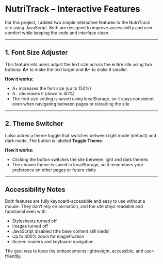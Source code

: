 # NutriTrack – Interactive Features

For this project, I added two simple interactive features to the NutriTrack site using JavaScript. Both are designed to improve accessibility and user comfort while keeping the code and interface clean.

---

## 1. Font Size Adjuster

This feature lets users adjust the text size across the entire site using two buttons: **A+** to make the text larger and **A−** to make it smaller.

**How it works:**
- A+ increases the font size (up to 150%)
- A− decreases it (down to 50%)
- The font size setting is saved using localStorage, so it stays consistent even when navigating between pages or reloading the site

---

## 2. Theme Switcher

I also added a theme toggle that switches between light mode (default) and dark mode. The button is labeled **Toggle Theme**.

**How it works:**
- Clicking the button switches the site between light and dark themes
- The chosen theme is saved in localStorage, so it remembers your preference on other pages or future visits

---

## Accessibility Notes

Both features are fully keyboard-accessible and easy to use without a mouse. They don’t rely on animation, and the site stays readable and functional even with:
- Stylesheets turned off
- Images turned off
- JavaScript disabled (the base content still loads)
- Up to 400% zoom for magnification
- Screen readers and keyboard navigation

The goal was to keep the enhancements lightweight, accessible, and user-friendly.
